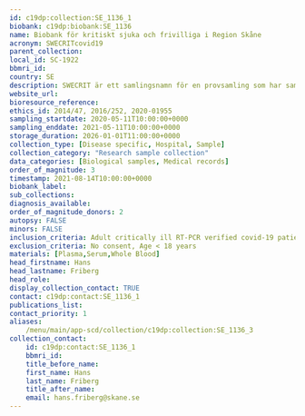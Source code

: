 ```yaml
---
id: c19dp:collection:SE_1136_1
biobank: c19dp:biobank:SE_1136
name: Biobank för kritiskt sjuka och frivilliga i Region Skåne
acronym: SWECRITcovid19
parent_collection:
local_id: SC-1922
bbmri_id:
country: SE
description: SWECRIT är ett samlingsnamn för en provsamling som har samlat blodprover från kritiskt sjuka IVA-patienter i Region Skåne sedan 2014 (2014/47). SWECRITcovid 19 är en fortsättning på samarbetet i Reg Skåne som startade i samband med pandemin i maj 2020 och avslutades maj 2021 (n=519). Vi har samlat seriella blodprover (helblod, plasma, serum) under IVA-vården (ankomst, dag 2 & 7) och vid uppföljningar efter 3 och 12 mån från kritiskt sjuka IVA-vårdade RT-PCR-verifierade covid-19 patienter. Samtycke inkluderar genetik. Kliniska data har samlats in via kvalitetsregistret covid-IR i Reg Skåne. Standardiserad uppföljning av overlevare efter 3-6, 12, och 36 mån.
website_url:
bioresource_reference:
ethics_id: 2014/47, 2016/252, 2020-01955
sampling_startdate: 2020-05-11T10:00:00+0000
sampling_enddate: 2021-05-11T10:00:00+0000
storage_duration: 2026-01-01T11:00:00+0000
collection_type: [Disease specific, Hospital, Sample]
collection_category: "Research sample collection"
data_categories: [Biological samples, Medical records]
order_of_magnitude: 3
timestamp: 2021-08-14T10:00:00+0000
biobank_label:
sub_collections:
diagnosis_available:
order_of_magnitude_donors: 2
autopsy: FALSE
minors: FALSE
inclusion_criteria: Adult critically ill RT-PCR verified covid-19 patients and treated in an intensive care unit in Region Skåne during one full year
exclusion_criteria: No consent, Age < 18 years
materials: [Plasma,Serum,Whole Blood]
head_firstname: Hans
head_lastname: Friberg
head_role:
display_collection_contact: TRUE
contact: c19dp:contact:SE_1136_1
publications_list:
contact_priority: 1
aliases:
    /menu/main/app-scd/collection/c19dp:collection:SE_1136_3
collection_contact:
    id: c19dp:contact:SE_1136_1
    bbmri_id:
    title_before_name:
    first_name: Hans
    last_name: Friberg
    title_after_name:
    email: hans.friberg@skane.se
---
```

